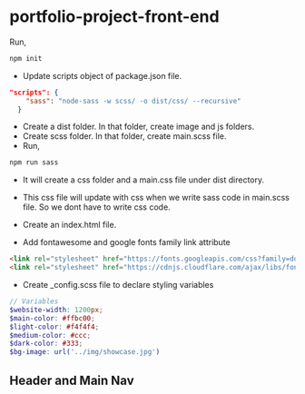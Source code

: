 # portfolio-project-front-end

Run,

```bash
npm init
```
- Update scripts object of package.json file.

```json
"scripts": {
    "sass": "node-sass -w scss/ -o dist/css/ --recursive"
  }
```

- Create a dist folder. In that folder, create image and js folders.
- Create scss folder. In that folder, create main.scss file.
- Run,

```bash
npm run sass
```

- It will create a css folder and a main.css file under dist directory.
- This css file will update with css when we write sass code in main.scss file.
So we dont have to write css code.

- Create an index.html file.


- Add fontawesome and google fonts family link attribute

```html
<link rel="stylesheet" href="https://fonts.googleapis.com/css?family=dosis">
<link rel="stylesheet" href="https://cdnjs.cloudflare.com/ajax/libs/font-awesome/4.7.0/css/font-awesome.min.css">
```

- Create _config.scss file to declare styling variables

```scss
// Variables
$website-width: 1200px;
$main-color: #ffbc00;
$light-color: #f4f4f4;
$medium-color: #ccc;
$dark-color: #333;
$bg-image: url('../img/showcase.jpg')
```

## Header and Main Nav

```html

```

